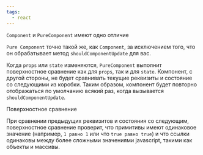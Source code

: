 ```yaml
---
tags:
  - react
---
```

`Component` и `PureComponent` имеют одно отличие

`Pure Component` точно такой же, как `Component`, за исключением того, что он обрабатывает метод `shouldComponentUpdate` для вас.

Когда `props` или `state` изменяются, `PureComponent` выполнит поверхностное сравнение как для `props`, так и для `state`. Компонент, с другой стороны, не будет сравнивать текущие реквизиты и состояние со следующими из коробки. Таким образом, компонент будет повторно отображаться по умолчанию всякий раз, когда вызывается `shouldComponentUpdate`.

Поверхностное сравнение

При сравнении предыдущих реквизитов и состояния со следующим, поверхностное сравнение проверит, что примитивы имеют одинаковое значение (например, `1 равно 1` или что `true равно true`) и что ссылки одинаковы между более сложными значениями javascript, такими как объекты и массивы.
